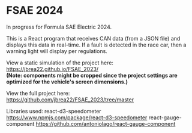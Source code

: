 # FSAE 2024
In progress for Formula SAE Electric 2024.

This is a React program that receives CAN data (from a JSON file) and displays this data in real-time. If a fault is detected in the race car, then a warning light will display per regulations.

View a static simulation of the project here: https://jbrea22.github.io/FSAE_2023/ <br />
**(Note: components might be cropped since the project settings are optimized for the vehicle's screen dimensions.)**

View the full project here: https://github.com/jbrea22/FSAE_2023/tree/master

Libraries used:
react-d3-speedometer https://www.npmjs.com/package/react-d3-speedometer
react-gauge-component https://github.com/antoniolago/react-gauge-component
